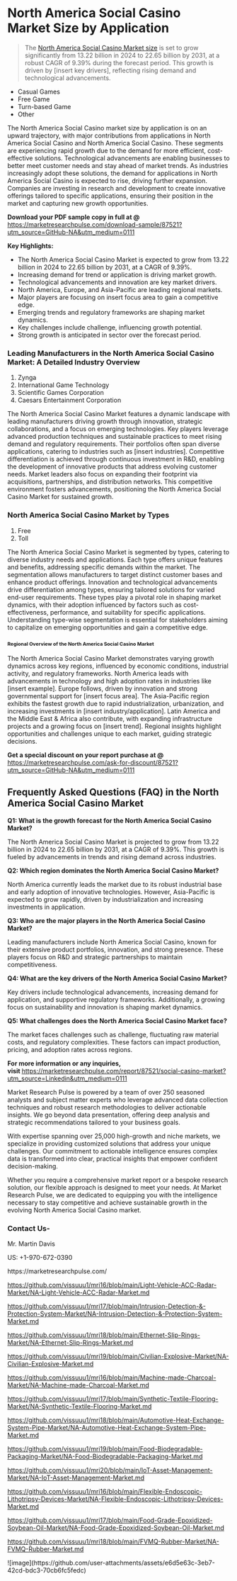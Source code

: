 <h1>North America Social Casino Market&nbsp;Size by Application</h1><blockquote><p>The <a href="https://marketresearchpulse.com/download-sample/87521?utm_source=GitHub-NA&amp;utm_medium=0111">North America Social Casino Market size</a> is set to grow significantly from 13.22 billion in 2024 to 22.65 billion by 2031, at a robust CAGR of 9.39% during the forecast period. This growth is driven by [insert key drivers], reflecting rising demand and technological advancements.</p></blockquote><ul><li>Casual Games <li> Free Game <li> Turn-based Game <li> Other</li></ul><p>The North America Social Casino market size by application is on an upward trajectory, with major contributions from applications in North America Social Casino and North America Social Casino. These segments are experiencing rapid growth due to the demand for more efficient, cost-effective solutions. Technological advancements are enabling businesses to better meet customer needs and stay ahead of market trends. As industries increasingly adopt these solutions, the demand for applications in North America Social Casino is expected to rise, driving further expansion. Companies are investing in research and development to create innovative offerings tailored to specific applications, ensuring their position in the market and capturing new growth opportunities.</p><p><strong>Download your PDF sample copy in full at @ </strong><a href="https://marketresearchpulse.com/download-sample/87521?utm_source=GitHub-NA&amp;utm_medium=0111">https://marketresearchpulse.com/download-sample/87521?utm_source=GitHub-NA&amp;utm_medium=0111</a></p><p><strong>Key Highlights: </strong></p><ul><li>The North America Social Casino Market is expected to grow from 13.22 billion in 2024 to 22.65 billion by 2031, at a CAGR of 9.39%.</li><li>Increasing demand for trend or application is driving market growth.</li><li>Technological advancements and innovation are key market drivers.</li><li>North America, Europe, and Asia-Pacific are leading regional markets.</li><li>Major players are focusing on insert focus area to gain a competitive edge.</li><li>Emerging trends and regulatory frameworks are shaping market dynamics.</li><li>Key challenges include challenge, influencing growth potential.</li><li>Strong growth is anticipated in sector over the forecast period.</li></ul><h3>Leading Manufacturers in the North America Social Casino Market: A Detailed Industry Overview</h3><ol><li>Zynga</li><li>International Game Technology</li><li>Scientific Games Corporation</li><li>Caesars Entertainment Corporation</li></ol><div class="flex max-w-full flex-col flex-grow"><div class="min-h-8 text-message flex w-full flex-col items-end gap-2 whitespace-normal break-words [.text-message+&amp;]:mt-5" dir="auto" data-message-author-role="assistant" data-message-id="fd8432e4-4910-450d-b182-61b7bfb0a01f" data-message-model-slug="gpt-4o"><div class="flex w-full flex-col gap-1 empty:hidden first:pt-[3px]"><div class="markdown prose w-full break-words dark:prose-invert light"><p>The North America Social Casino Market features a dynamic landscape with leading manufacturers driving growth through innovation, strategic collaborations, and a focus on emerging technologies. Key players leverage advanced production techniques and sustainable practices to meet rising demand and regulatory requirements. Their portfolios often span diverse applications, catering to industries such as [insert industries]. Competitive differentiation is achieved through continuous investment in R&amp;D, enabling the development of innovative products that address evolving customer needs. Market leaders also focus on expanding their footprint via acquisitions, partnerships, and distribution networks. This competitive environment fosters advancements, positioning the North America Social Casino Market for sustained growth.</p></div></div></div></div><h3>North America Social Casino Market by Types</h3><ol><li>Free <li> Toll</li></ol><div class="flex max-w-full flex-col flex-grow"><div class="min-h-8 text-message flex w-full flex-col items-end gap-2 whitespace-normal break-words [.text-message+&amp;]:mt-5" dir="auto" data-message-author-role="assistant" data-message-id="084470be-0bb7-4664-bddf-5156b4f41249" data-message-model-slug="gpt-4o-mini"><div class="flex w-full flex-col gap-1 empty:hidden first:pt-[3px]"><div class="markdown prose w-full break-words dark:prose-invert light"><p>The North America Social Casino Market is segmented by types, catering to diverse industry needs and applications. Each type offers unique features and benefits, addressing specific demands within the market. The segmentation allows manufacturers to target distinct customer bases and enhance product offerings. Innovation and technological advancements drive differentiation among types, ensuring tailored solutions for varied end-user requirements. These types play a pivotal role in shaping market dynamics, with their adoption influenced by factors such as cost-effectiveness, performance, and suitability for specific applications. Understanding type-wise segmentation is essential for stakeholders aiming to capitalize on emerging opportunities and gain a competitive edge.</p></div></div></div></div><h3><span style="font-size: 11px;">Regional Overview of the North America Social Casino Market</span></h3><div class="flex max-w-full flex-col flex-grow"><div class="min-h-8 text-message flex w-full flex-col items-end gap-2 whitespace-normal break-words [.text-message+&amp;]:mt-5" dir="auto" data-message-author-role="assistant" data-message-id="e9038762-ce64-4e30-91c9-9bd413514231" data-message-model-slug="gpt-4o-mini"><div class="flex w-full flex-col gap-1 empty:hidden first:pt-[3px]"><div class="markdown prose w-full break-words dark:prose-invert light"><p>The North America Social Casino Market demonstrates varying growth dynamics across key regions, influenced by economic conditions, industrial activity, and regulatory frameworks. North America leads with advancements in technology and high adoption rates in industries like [insert example]. Europe follows, driven by innovation and strong governmental support for [insert focus area]. The Asia-Pacific region exhibits the fastest growth due to rapid industrialization, urbanization, and increasing investments in [insert industry/application]. Latin America and the Middle East &amp; Africa also contribute, with expanding infrastructure projects and a growing focus on [insert trend]. Regional insights highlight opportunities and challenges unique to each market, guiding strategic decisions.</p></div></div></div></div><p><strong>Get a special discount on your report purchase at @ </strong><a href="https://marketresearchpulse.com/ask-for-discount/87521?utm_source=GitHub-NA&amp;utm_medium=0111">https://marketresearchpulse.com/ask-for-discount/87521?utm_source=GitHub-NA&amp;utm_medium=0111</a></p><h2>Frequently Asked Questions (FAQ) in the North America Social Casino Market</h2><p><strong>Q1: What is the growth forecast for the North America Social Casino Market?</strong></p><p>The North America Social Casino Market is projected to grow from 13.22 billion in 2024 to 22.65 billion by 2031, at a CAGR of 9.39%. This growth is fueled by advancements in trends and rising demand across industries.</p><p><strong>Q2: Which region dominates the North America Social Casino Market?</strong></p><p>North America currently leads the market due to its robust industrial base and early adoption of innovative technologies. However, Asia-Pacific is expected to grow rapidly, driven by industrialization and increasing investments in application.</p><p><strong>Q3: Who are the major players in the North America Social Casino Market?</strong></p><p>Leading manufacturers include North America Social Casino, known for their extensive product portfolios, innovation, and strong presence. These players focus on R&amp;D and strategic partnerships to maintain competitiveness.</p><p><strong>Q4: What are the key drivers of the North America Social Casino Market?</strong></p><p>Key drivers include technological advancements, increasing demand for application, and supportive regulatory frameworks. Additionally, a growing focus on sustainability and innovation is shaping market dynamics.</p><p><strong>Q5: What challenges does the North America Social Casino Market face?</strong></p><p>The market faces challenges such as challenge, fluctuating raw material costs, and regulatory complexities. These factors can impact production, pricing, and adoption rates across regions.</p><p><strong>For more information or any inquiries, visit&nbsp;</strong><a href="https://marketresearchpulse.com/report/87521/social-casino-market?utm_source=Linkedin&utm_medium=0111">https://marketresearchpulse.com/report/87521/social-casino-market?utm_source=Linkedin&utm_medium=0111</a></p><p>Market Research Pulse is powered by a team of over 250 seasoned analysts and subject matter experts who leverage advanced data collection techniques and robust research methodologies to deliver actionable insights. We go beyond data presentation, offering deep analysis and strategic recommendations tailored to your business goals.</p><p>With expertise spanning over 25,000 high-growth and niche markets, we specialize in providing customized solutions that address your unique challenges. Our commitment to actionable intelligence ensures complex data is transformed into clear, practical insights that empower confident decision-making.</p><p>Whether you require a comprehensive market report or a bespoke research solution, our flexible approach is designed to meet your needs. At Market Research Pulse, we are dedicated to equipping you with the intelligence necessary to stay competitive and achieve sustainable growth in the evolving North America Social Casino market.</p><h3><strong>Contact Us-</strong></h3><p>Mr. Martin Davis</p><p>US: +1-970-672-0390</p><p>https://marketresearchpulse.com/</p><p><a href="https://github.com/vissuuu1/mri16/blob/main/Light-Vehicle-ACC-Radar-Market/NA-Light-Vehicle-ACC-Radar-Market.md">https://github.com/vissuuu1/mri16/blob/main/Light-Vehicle-ACC-Radar-Market/NA-Light-Vehicle-ACC-Radar-Market.md</a></p><p><a href="https://github.com/vissuuu1/mri17/blob/main/Intrusion-Detection-&-Protection-System-Market/NA-Intrusion-Detection-&-Protection-System-Market.md">https://github.com/vissuuu1/mri17/blob/main/Intrusion-Detection-&-Protection-System-Market/NA-Intrusion-Detection-&-Protection-System-Market.md</a></p><p><a href="https://github.com/vissuuu1/mri18/blob/main/Ethernet-Slip-Rings-Market/NA-Ethernet-Slip-Rings-Market.md">https://github.com/vissuuu1/mri18/blob/main/Ethernet-Slip-Rings-Market/NA-Ethernet-Slip-Rings-Market.md</a></p><p><a href="https://github.com/vissuuu1/mri19/blob/main/Civilian-Explosive-Market/NA-Civilian-Explosive-Market.md">https://github.com/vissuuu1/mri19/blob/main/Civilian-Explosive-Market/NA-Civilian-Explosive-Market.md</a></p><p><a href="https://github.com/vissuuu1/mri16/blob/main/Machine-made-Charcoal-Market/NA-Machine-made-Charcoal-Market.md">https://github.com/vissuuu1/mri16/blob/main/Machine-made-Charcoal-Market/NA-Machine-made-Charcoal-Market.md</a></p><p><a href="https://github.com/vissuuu1/mri17/blob/main/Synthetic-Textile-Flooring-Market/NA-Synthetic-Textile-Flooring-Market.md">https://github.com/vissuuu1/mri17/blob/main/Synthetic-Textile-Flooring-Market/NA-Synthetic-Textile-Flooring-Market.md</a></p><p><a href="https://github.com/vissuuu1/mri18/blob/main/Automotive-Heat-Exchange-System-Pipe-Market/NA-Automotive-Heat-Exchange-System-Pipe-Market.md">https://github.com/vissuuu1/mri18/blob/main/Automotive-Heat-Exchange-System-Pipe-Market/NA-Automotive-Heat-Exchange-System-Pipe-Market.md</a></p><p><a href="https://github.com/vissuuu1/mri19/blob/main/Food-Biodegradable-Packaging-Market/NA-Food-Biodegradable-Packaging-Market.md">https://github.com/vissuuu1/mri19/blob/main/Food-Biodegradable-Packaging-Market/NA-Food-Biodegradable-Packaging-Market.md</a></p><p><a href="https://github.com/vissuuu1/mri20/blob/main/IoT-Asset-Management-Market/NA-IoT-Asset-Management-Market.md">https://github.com/vissuuu1/mri20/blob/main/IoT-Asset-Management-Market/NA-IoT-Asset-Management-Market.md</a></p><p><a href="https://github.com/vissuuu1/mri16/blob/main/Flexible-Endoscopic-Lithotripsy-Devices-Market/NA-Flexible-Endoscopic-Lithotripsy-Devices-Market.md">https://github.com/vissuuu1/mri16/blob/main/Flexible-Endoscopic-Lithotripsy-Devices-Market/NA-Flexible-Endoscopic-Lithotripsy-Devices-Market.md</a></p><p><a href="https://github.com/vissuuu1/mri17/blob/main/Food-Grade-Epoxidized-Soybean-Oil-Market/NA-Food-Grade-Epoxidized-Soybean-Oil-Market.md">https://github.com/vissuuu1/mri17/blob/main/Food-Grade-Epoxidized-Soybean-Oil-Market/NA-Food-Grade-Epoxidized-Soybean-Oil-Market.md</a></p><p><a href="https://github.com/vissuuu1/mri18/blob/main/FVMQ-Rubber-Market/NA-FVMQ-Rubber-Market.md">https://github.com/vissuuu1/mri18/blob/main/FVMQ-Rubber-Market/NA-FVMQ-Rubber-Market.md</a></p>
![image](https://github.com/user-attachments/assets/e6d5e63c-3eb7-42cd-bdc3-70cb6fc5fedc)
